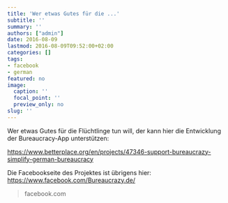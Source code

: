 ```yaml
---
title: 'Wer etwas Gutes für die ...'
subtitle: ''
summary: ''
authors: ["admin"]
date: 2016-08-09
lastmod: 2016-08-09T09:52:00+02:00
categories: []
tags:
- facebook
- german
featured: no
image:
  caption: ''
  focal_point: ''
  preview_only: no
slug: ''
---
```

Wer etwas Gutes für die Flüchtlinge tun will, der kann hier die Entwicklung der Bureaucracy-App unterstützen:

https://www.betterplace.org/en/projects/47346-support-bureaucrazy-simplify-german-bureaucracy

Die Facebookseite des Projektes ist übrigens hier: https://www.facebook.com/Bureaucrazy.de/
> facebook.com


